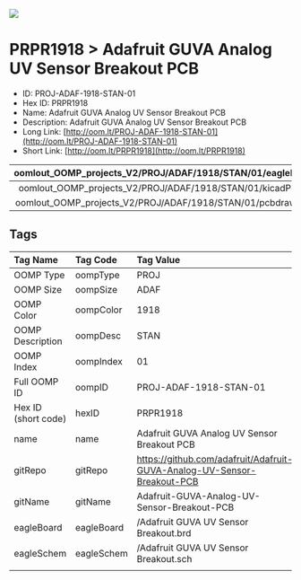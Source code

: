 


  
![][im]
# PRPR1918 > Adafruit GUVA Analog UV Sensor Breakout PCB

- ID: PROJ-ADAF-1918-STAN-01
- Hex ID: PRPR1918
- Name: Adafruit GUVA Analog UV Sensor Breakout PCB
- Description: Adafruit GUVA Analog UV Sensor Breakout PCB
- Long Link: [http://oom.lt/PROJ-ADAF-1918-STAN-01](http://oom.lt/PROJ-ADAF-1918-STAN-01)
- Short Link: [http://oom.lt/PRPR1918](http://oom.lt/PRPR1918)
  

|oomlout_OOMP_projects_V2/PROJ/ADAF/1918/STAN/01/eagleImage.png|oomlout_OOMP_projects_V2/PROJ/ADAF/1918/STAN/01/eagleSchemImage.png|oomlout_OOMP_projects_V2/PROJ/ADAF/1918/STAN/01/kicadPcb3dFront.png|oomlout_OOMP_projects_V2/PROJ/ADAF/1918/STAN/01/kicadPcb3dBack.png|
| :---: | :---: | :---: | :---: |
|oomlout_OOMP_projects_V2/PROJ/ADAF/1918/STAN/01/kicadPcb3d.png|oomlout_OOMP_projects_V2/PROJ/ADAF/1918/STAN/01/bomBack.png|oomlout_OOMP_projects_V2/PROJ/ADAF/1918/STAN/01/bomFront.png|oomlout_OOMP_projects_V2/PROJ/ADAF/1918/STAN/01/pcbdraw.svg|
|oomlout_OOMP_projects_V2/PROJ/ADAF/1918/STAN/01/pcbdrawBack.svg||||

## Tags
  

|Tag Name|Tag Code|Tag Value|
| :--- | :--- | :--- |
|OOMP Type|oompType|PROJ|
|OOMP Size|oompSize|ADAF|
|OOMP Color|oompColor|1918|
|OOMP Description|oompDesc|STAN|
|OOMP Index|oompIndex|01|
|Full OOMP ID|oompID|PROJ-ADAF-1918-STAN-01|
|Hex ID (short code)|hexID|PRPR1918|
|name|name|Adafruit GUVA Analog UV Sensor Breakout PCB|
|gitRepo|gitRepo|https://github.com/adafruit/Adafruit-GUVA-Analog-UV-Sensor-Breakout-PCB|
|gitName|gitName|Adafruit-GUVA-Analog-UV-Sensor-Breakout-PCB|
|eagleBoard|eagleBoard|/Adafruit GUVA UV Sensor Breakout.brd|
|eagleSchem|eagleSchem|/Adafruit GUVA UV Sensor Breakout.sch|
||||



[im]: PROJ/ADAF/1918/STAN/01/kicadPcb3d_450.png
